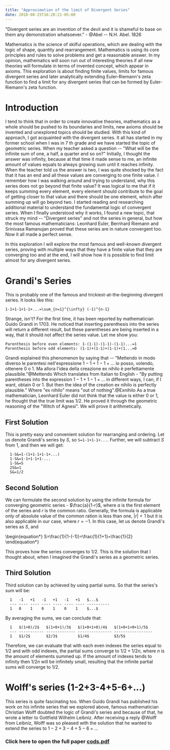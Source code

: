 ```yaml
---
title: "Approximation of the limit of Divergent Series"
date: 2018-08-25T16:20:21-05:00
---
```


"Divergent series are an invention of the devil and it is shameful to
base on them any demonstration whatsoever." - @Abel -- N.H. Abel. 1826

Mathematics is the science of skilful operations, which are dealing with the
logic of shape, quantity and rearrangement. Mathematics is using its core
principles and rules to solve problems and get a reasonable answer. In my
opinion, mathematics will soon run out of interesting theories if all new
theories will formulate in terms of invented concept, which appear in
axioms. This exploration is about finding finite values, limits for famous
divergent series and later analytically extending Euler-Riemann's zeta function
to find a limit for any divergent series that can be formed by Euler- Riemann's
zeta function.

Introduction
============

I tend to think that in order to create innovative theories, mathematics
as a whole should be pushed to its boundaries and limits, new axioms
should be invented and unexplored topics should be studied. With this
kind of approach, I got acquainted with the divergent series. It all has
started in my former school when I was in 7 th grade and we have started
the topic of geometric series. When my teacher asked a question --
"What will be the infinite sum of one, a half, a quarter and so on?"
Initially, I thought the answer was infinity, because at that time it
made sense to me, an infinite amount of values equals to always growing
sum until it reaches infinity. When the teacher told us the answer is
two, I was quite shocked by the fact that it has an end and all these
values are converging to one finite value. I remember how I was walking
around and trying to understand, why this series does not go beyond that
finite value? It was logical to me that if it keeps summing every
element, every element should contribute to the goal of getting closer
to that value and there should be one element, which after summing up
will go beyond two. I started reading and researching additional
material to understand the fundamental logic of convergent series. When
I finally understood why it works, I found a new topic, that struck my
mind -- "Divergent series" and not the series in general, but how the
most famous mathematicians: Leonhard Euler, Bernhard Riemann and
Srinivasa Ramanujan proved that these series are in nature convergent
too. Now it all made a perfect sense.

In this exploration I will explore the most famous and well-known
divergent series, proving with multiple ways that they have a finite
value that they are converging too and at the end, I will show how it is
possible to find limit almost for any divergent series.

Grandi's Series
================

This is probably one of the famous and trickiest-at-the-beginning
divergent series. It looks like this:

```
1-1+1-1+1-1+...=\sum_{n=1}^{\infty} (-1)^{n-1}
```

Strange, isn\'t? For the first time, it has been reported by
mathematician Guido Grandi in 1703. He noticed that inserting
parenthesis into the series will return a different result, but these
parentheses are being inserted in a way, that it should not affect the
series value. Let me show you:

```
Parenthesis before even elements: 1-(1-1)-(1-1)-(1-1)...=1
Parenthesis before odd elements: (1-1)+(1-1)+(1-1)+(1...=0
```

Grandi explained this phenomenon by saying that -- \"Mettendo in modo
diverso le parentesi nell\'espressione $1-1+1-1+...$ io posso,
volendo, ottenere 0 o 1. Ma allora l\'idea della creazione ex nihilo è
perfettamente plausibile.\"@Mettendo Which translates from Italian to
English - \"By putting parentheses into the expression $1-1+1-1+...$
in different ways, I can, if I want, obtain 0 or 1. But then the idea of
the creation ex nihilo is perfectly plausible.\" Where \"ex nihilo\"
means \"out of nothing\".@Exnihilo As a true mathematician, Leonhard
Euler did not think that the value is either 0 or 1, he thought that the
true limit was $1/2$. He proved it through the geometric reasoning of
the \"Witch of Agnesi\". We will prove it arithmetically.

First Solution
--------------

This is pretty easy and convenient solution for rearranging and
ordering. Let us denote Grandi's series by *S*, so `S=1-1+1-1+...`.
Further, we will subtract *S* from 1, and then we will get:

```
  1-S&=1-(1+1-1+1-1+...)
  1-S&=1-1+1-1+1-...
  1-S&=S
  2S&=1
  S&=1/2
```

Second Solution
---------------

We can formulate the second solution by using the infinite formula for
converging geometric series - $\frac{a}{1-r}$, where $a$ is the first
element of the series and $r$ is the common ratio. Generally, the
formula is applicable only of absolute value of the common ration is
less than one, $|r| < 1$ but it is also applicable in our case, where
$r = - 1$. In this case, let us denote Grandi\'s series as *S*, and

\begin{equation*}
S=\frac{1}{1-(-1)}=\frac{1}{1+1}=\frac{1}{2}
\end{equation*}

This proves how the series converges to $1/2$. This is the solution that
I thought about, when I imagined the Grandi\'s series as a geometric
series.

Third Solution
--------------

Third solution can by achieved by using partial sums. So that the
series\'s sum will be:

```
  1   -1   +1   -1   +1   -1   +1   $...$
  --- ---- ---- ---- ---- ---- ---- ----------
  1   0    1    0    1    0    1    $...$
```

By averaging the sums, we can conclude that:

```
  1   $(1+0)/2$   $(1+0+1)/3$   $(1+0+1+0)/4$   $(1+0+1+0+1)/5$
  --- ----------- ------------- --------------- -----------------
  1   $1/2$       $2/3$         $1/4$           $3/5$
```

Therefore, we can evaluate that with each even indexes the series equal
to $1/2$ and with odd indexes, the partial sums converge to $1/2+1/2n$,
where *n* is the amount of elements summed up. If the amount of indexes
tends to infinity then $1/2n$ will be infinitely small, resulting that
the infinite partial sums will converge to $1/2$.

Wolff\'s series (1-2+3-4+5-6+...)
======================================

This series is quite fascinating too. When Guido Grandi has published
his work on his infinite series that we explored above, famous
mathematician Christian Wolff doubted the logic of Grandi\'s series and
because of that, he wrote a letter to Gottfield Wilhelm Leibniz. After
receiving a reply @Wolff from Leibniz, Wolff was so pleased with the
solution that he wanted to extend the series to $1-2+3-4+5-6+...$


### Click here to open the full paper [cods.pdf](../cods.pdf)